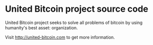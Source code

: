 United Bitcoin project source code
==================================

United Bitcoin project seeks to solve all problems of bitcoin by using humanity's best asset: organization.

Visit http://united-bitcoin.com to get more information.
